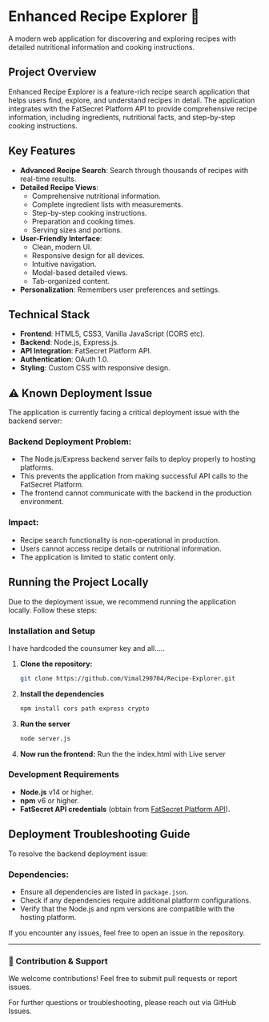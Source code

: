 # Enhanced Recipe Explorer 🍳
A modern web application for discovering and exploring recipes with detailed nutritional information and cooking instructions.

## Project Overview
Enhanced Recipe Explorer is a feature-rich recipe search application that helps users find, explore, and understand recipes in detail. The application integrates with the FatSecret Platform API to provide comprehensive recipe information, including ingredients, nutritional facts, and step-by-step cooking instructions.

## Key Features
- **Advanced Recipe Search**: Search through thousands of recipes with real-time results.
- **Detailed Recipe Views**:
  - Comprehensive nutritional information.
  - Complete ingredient lists with measurements.
  - Step-by-step cooking instructions.
  - Preparation and cooking times.
  - Serving sizes and portions.
- **User-Friendly Interface**:
  - Clean, modern UI.
  - Responsive design for all devices.
  - Intuitive navigation.
  - Modal-based detailed views.
  - Tab-organized content.
- **Personalization**: Remembers user preferences and settings.

## Technical Stack
- **Frontend**: HTML5, CSS3, Vanilla JavaScript (CORS etc).
- **Backend**: Node.js, Express.js.
- **API Integration**: FatSecret Platform API.
- **Authentication**: OAuth 1.0.
- **Styling**: Custom CSS with responsive design.

## ⚠️ Known Deployment Issue
The application is currently facing a critical deployment issue with the backend server:

### Backend Deployment Problem:
- The Node.js/Express backend server fails to deploy properly to hosting platforms.
- This prevents the application from making successful API calls to the FatSecret Platform.
- The frontend cannot communicate with the backend in the production environment.

### Impact:
- Recipe search functionality is non-operational in production.
- Users cannot access recipe details or nutritional information.
- The application is limited to static content only.

## Running the Project Locally
Due to the deployment issue, we recommend running the application locally. Follow these steps:

### Installation and Setup 
I have hardcoded the counsumer key and all..... 
1. **Clone the repository:**
   ```sh
   git clone https://github.com/Vimal290704/Recipe-Explorer.git
   ```
2. **Install the dependencies**
   ```sh
   npm install cors path express crypto
   ```
3. **Run the server**
   ```sh
   node server.js
   ```
4. **Now run the frontend:**
    Run the the index.html with Live server

### Development Requirements
- **Node.js** v14 or higher.
- **npm** v6 or higher.
- **FatSecret API credentials** (obtain from [FatSecret Platform API](https://platform.fatsecret.com/)).

## Deployment Troubleshooting Guide
To resolve the backend deployment issue:

### Dependencies:
- Ensure all dependencies are listed in `package.json`.
- Check if any dependencies require additional platform configurations.
- Verify that the Node.js and npm versions are compatible with the hosting platform.

If you encounter any issues, feel free to open an issue in the repository.

---
### 📢 Contribution & Support
We welcome contributions! Feel free to submit pull requests or report issues.

For further questions or troubleshooting, please reach out via GitHub Issues.

